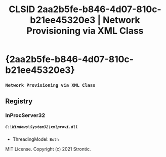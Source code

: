 ﻿---
title: "CLSID 2aa2b5fe-b846-4d07-810c-b21ee45320e3 | Network Provisioning via XML Class"
excerpt: What is COM-Object CLSID 2aa2b5fe-b846-4d07-810c-b21ee45320e3?
---

# {2aa2b5fe-b846-4d07-810c-b21ee45320e3}

### `Network Provisioning via XML Class`

## Registry


### InProcServer32

##### `C:\Windows\System32\xmlprovi.dll`
* ThreadingModel: `Both`

MIT License. Copyright (c) 2021 Strontic.


